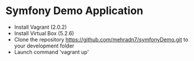 Symfony Demo Application
========================

- Install Vagrant (2.0.2)
- Install Virtual Box (5.2.6)
- Clone the repository https://github.com/mehradn7/symfonyDemo.git to your development folder
- Launch command 'vagrant up'